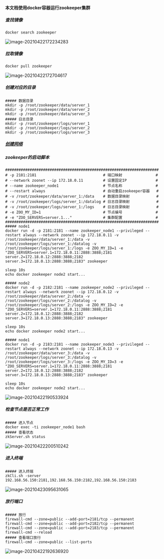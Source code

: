 #### 本文档使用docker容器运行zookeeper集群

##### 查找镜像

```shell
docker search zookeeper
```

![image-20210422172234283](https://typroa12138.oss-cn-hangzhou.aliyuncs.com/image/2021/04/2021042217223434.png)

##### 拉取镜像

```shell
docker pull zookeeper
```

![image-20210422172704617](https://typroa12138.oss-cn-hangzhou.aliyuncs.com/image/2021/04/202104221727044.png)

##### 创建对应的目录

```shell
##### 数据目录
mkdir -p /root/zookeeper/data/server_1
mkdir -p /root/zookeeper/data/server_2
mkdir -p /root/zookeeper/data/server_3
##### 日志目录
mkdir -p /root/zookeeper/logs/server_1
mkdir -p /root/zookeeper/logs/server_2
mkdir -p /root/zookeeper/logs/server_3
```

##### [创建网络](./../手册/docker容器使用.md)

##### zookeeper的启动脚本

```shell
#####################################################################
# -p 2181:2181								# 端口映射				 #
# --network zoonet --ip 172.18.0.11			# 设置固定IP			 #
# --name zookeeper_node1					# 节点名称				 #
# --restart always							# 自动重启zookeeper容器	#
# -v /root/zookeeper/data/server_1:/data	# 数据目录映射			#
# -v /root/zookeeper/logs/server_1:/datalog # 日志目录映射			#
# -v /root/zookeeper/logs/server_1:/logs	# 日志目录映射			#
# -e ZOO_MY_ID=1							# 节点编号				 #
# -e "ZOO_SERVERS=server.1..."				# 集群配置				 #
#####################################################################
##### node1
docker run -d -p 2181:2181 --name zookeeper_node1 --privileged --restart always --network zoonet --ip 172.18.0.11 -v /root/zookeeper/data/server_1:/data -v /root/zookeeper/logs/server_1:/datalog -v /root/zookeeper/logs/server_1:/logs -e ZOO_MY_ID=1 -e "ZOO_SERVERS=server.1=172.18.0.11:2888:3888;2181 server.2=172.18.0.12:2888:3888;2182 server.3=172.18.0.13:2888:3888;2183" zookeeper

sleep 10s
echo docker zookeeper node2 start...

##### node2
docker run -d -p 2182:2181 --name zookeeper_node2 --privileged --restart always --network zoonet --ip 172.18.0.12 -v /root/zookeeper/data/server_2:/data -v /root/zookeeper/logs/server_2:/datalog -v /root/zookeeper/logs/server_2:/logs -e ZOO_MY_ID=2 -e "ZOO_SERVERS=server.1=172.18.0.11:2888:3888;2181 server.2=172.18.0.12:2888:3888;2182 server.3=172.18.0.13:2888:3888;2183" zookeeper

sleep 10s
echo docker zookeeper node2 start...

##### node1
docker run -d -p 2183:2181 --name zookeeper_node3 --privileged --restart always --network zoonet --ip 172.18.0.13 -v /root/zookeeper/data/server_3:/data -v /root/zookeeper/logs/server_3:/datalog -v /root/zookeeper/logs/server_3:/logs -e ZOO_MY_ID=3 -e "ZOO_SERVERS=server.1=172.18.0.11:2888:3888;2181 server.2=172.18.0.12:2888:3888;2182 server.3=172.18.0.13:2888:3888;2183" zookeeper

sleep 10s
echo docker zookeeper node2 start...
```

![image-20210422190533924](https://typroa12138.oss-cn-hangzhou.aliyuncs.com/image/2021/04/2021042219053333.png)

##### 检查节点是否正常工作

```shell
##### 进入节点
docker exec -ti zookeeper_node1 bash
##### 查看状态
zkServer.sh status
```

![image-20210422200510242](https://typroa12138.oss-cn-hangzhou.aliyuncs.com/image/2021/04/2021042220051010.png)

##### 进入终端

```shell
##### 进入终端
zkCli.sh -server 192.168.56.150:2181,192.168.56.150:2182,192.168.56.150:2183
```

![image-20210423095631065](https://typroa12138.oss-cn-hangzhou.aliyuncs.com/image/2021/04/2021042309563131.png)

##### 放行端口

```shell
##### 放行
firewall-cmd --zone=public --add-port=2181/tcp --permanent
firewall-cmd --zone=public --add-port=2182/tcp --permanent
firewall-cmd --zone=public --add-port=2183/tcp --permanent
firewall-cmd --reload
##### 查看端口放行
firewall-cmd --zone=public --list-ports
```

![image-20210422192636920](https://typroa12138.oss-cn-hangzhou.aliyuncs.com/image/2021/04/2021042219263636.png)